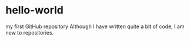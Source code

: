 # hello-world
my first GitHub repository
Although I have written quite a bit of code, I am new to repositories. 

